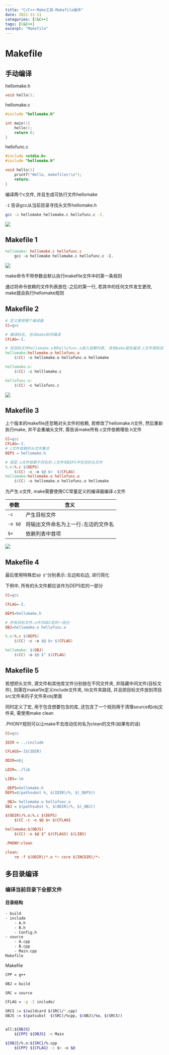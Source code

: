 ```yaml
---
title: "C/C++-Make工具-Makefile操作"
date: 2021-11-11
categories: [C&C++]
tags: [C&C++]
excerpt: "Makefile"
---
```


# Makefile

## 手动编译

hellomake.h

```c
void hello();
```

hellomake.c

```c
#include "hellomake.h"

int main(){
    hello();
    return 0;
}
```

hellofunc.c

```c
#include <stdio.h>
#include "hellomake.h"

void hello(){
    printf("Hello, makefiles!\n");
    return;
}
```

编译两个c文件, 并且生成可执行文件hellomake

`-I` 告诉gcc从当前目录寻找头文件hellomake.h

```sh
gcc -o hellomake hellomake.c hellofunc.c -I.
```

![](https://raw.githubusercontent.com/dmjcb/SelfImgur/main/20211112220904.png)

## Makefile 1

```makefile
hellomake: hellomake.c hellofunc.c
    gcc -o hellomake hellomake.c hellofunc.c -I.
```

![](https://raw.githubusercontent.com/dmjcb/SelfImgur/main/20211112222231.png)

make命令不带参数会默认执行makefile文件中的第一条规则

通过将命令依赖的文件列表放在`:`之后的第一行, 若其中的任何文件发生更改, make就会执行hellomake规则

## Makefile 2

```makefile
# 定义使用哪个编译器
CC=gcc

# 编译标志, 告诉make如何编译
CFLAG=-I.

# 将目标文件hellomake.o和hellofunc.o放入依赖列表, 告知make首先编译.c文件得到目标文件, 然后链接得到可执行文件hellomake
hellomake:hellomake.o hellofunc.o
    $(CC) -o hellomake.o hellofunc.o hellomake

hellomake.o:
    $(CC) -c helllomake.c

hellofunc.o:
    $(CC) -c hellofunc.c
```

![](https://raw.githubusercontent.com/dmjcb/SelfImgur/main/20211112225303.png)

## Makefile 3

上个版本的makefile还忽略对头文件的依赖, 若修改了hellomake.h文件, 然后重新执行make, 并不会重编头文件, 需告诉make所有.c文件依赖哪些.h文件

```makefile
CC=gcc
CFLAG=-I.
# c文件依赖的头文件集合
DEPS = hellomake.h

# 规定.o文件依赖于同名的.c文件和DEPS中包含的头文件
%.o:%.c $(DEPS)
    $(CC) -c -o $@ $<  $(CFLAG)
hellomake:hellomake.o hellofunc.o
    $(CC) -o hellomake.o hellofunc.o hellomake 
```

为产生.o文件, make需要使用CC常量定义的编译器编译.c文件

| 参数    | 含义                                  |
| ------- | ------------------------------------- |
| `-c`    | 产生目标文件                          |
| `-o $@` | 将输出文件命名为上一行`:`左边的文件名 |
| `$<`    | 依赖列表中首项                        |

![](https://raw.githubusercontent.com/dmjcb/SelfImgur/main/20211113010244.png)

## Makefile 4

最后使用特殊宏`$@ $^`分别表示`:`左边和右边, 进行简化

下例中, 所有的头文件都应该作为DEPS宏的一部分

```makefile
CC=gcc

CFLAG=-I.

DEPS=hellomake.h

# 所有目标文件.o作为OBJ宏的一部分
OBJ=hellomake.o hellofunc.o

%.o:%.c $(DEPS)
    $(CC) -c -o $@ $< $(CFLAG)

hellomake: $(OBJ)
    $(CC) -o $@ $^ $(CFLAG)
```

## Makefile 5

若想把头文件, 源文件和其他库文件分别放在不同文件夹, 并隐藏中间文件(目标文件), 则需在makefile定义include文件夹, lib文件夹路径, 并且把目标文件放到项目src文件夹的子文件夹obj里面

同时定义了宏, 用于包含想要包含的库, 还包含了一个规则用于清理source和obj文件夹, 需使用make clean

.PHONY规则可以让make不去改动任何名为clean的文件(如果有的话)

```ini
CC=gcc

IDIR = ../include

CFLAGS=-I$(IDIR)

ODIR=obj

LDIR=../lib

LIBS=-lm

_DEPS=hellomake.h
DEPS=$(pathsubst %, $(IDIR)/%, $(_DEPS))

_OBJ= hellomake.o hellofunc.o
OBJ = $(pathsubst %, $(ODIR)/%, $(_OBJ))

$(ODIR)/%.o:%.c $(DEPS)
    $(CC -c -o $@ $< $(CFLAGS

hellomake:$(OBJS)
    $(CC) -o $@ $^ $(CFLAGS) $(LIBS)

.PHONY:clean

clean:
    rm -f $(ODIR)/*.o *~ core $(INCDIR)/*~
```

## 多目录编译

### 编译当前目录下全部文件

#### 目录结构

```sh
- build
- include
    - A.h
    - B.h
    - Config.h
- source
    - A.cpp
    - B.cpp
    - Main.cpp
Makefile
```

Makefile

```sh
CPP = g++

OBJ = build

SRC = source

CFLAG = -g -I include/

SRCS := $(wildcard $(SRC)/*.cpp)
OBJS := $(patsubst  $(SRC)/%cpp, $(OBJ)/%o, $(SRCS))


all:${OBJS}
    ${CPP} ${OBJS} -o Main

${OBJ}/%.o:${SRC}/%.cpp
    ${CPP} ${CFLAG} -c $< -o $@
```
